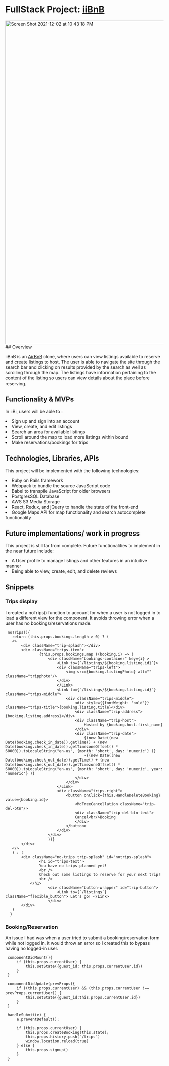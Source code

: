 # FullStack Project: [iiBnB](https://iibnb.herokuapp.com/#/)

<img width="1029" alt="Screen Shot 2021-12-02 at 10 43 18 PM" src="https://media.giphy.com/media/q9LEfaN1ZEHIUFotDC/giphy.gif">
## Overview
                
iiBnB is an [AirBnB](https://www.airbnb.com/) clone, where users can view listings available to reserve and create listings to host. 
The user is able to navigate the site through the search bar and clicking on results provided by the search as well as scrolling through the map.
The listings have information pertaining to the content of the listing so users can view details about the place before reserving.
                                                                
## Functionality & MVPs
                                                                               
In iiBi, users will be able to :                            
<li> Sign up and sign into an account</li>     
<li> View, create, and edit listings </li>            
<li> Search an area for available listings </li>
<li> Scroll around the map to load more listings within bound </li>
<li> Make reservations/bookings for trips </li>                
              
 ## Technologies, Libraries, APIs                                                
This project will be implemented with the following technologies: 
<li> Ruby on Rails framework
<li> Webpack to bundle the source JavaScript code
<li> Babel to transpile JavaScript for older browsers
<li> PostgresSQL Database
<li> AWS S3 Media Storage                      
<li> React, Redux, and jQuery to handle the state of the front-end
<li> Google Maps API for map functionality and search autocomplete functionality
</li>                      

## Future implementations/ work in progress                  
This project is still far from complete.
Future functionalities to implement in the near future include:
<li> A User profile to manage listings and other features in an intuitive manner
<li> Being able to view, create, edit, and delete reviews

                       

## Snippets
 
### Trips display                  
I created a noTrips() function to account for when a user is not logged in to load a different view for the component. 
It avoids throwing error when a user has no bookings/reservations made.

````
 noTrips(){
   return (this.props.bookings.length > 0) ? (   
   <>
       <div className="trip-splash"></div>        
       <div className="trips-item">
               {this.props.bookings.map ((booking,i) => (
                   <div className="bookings-container" key={i} >
                       <Link to={`/listings/${booking.listing.id}`}>
                       <div className="trips-left">
                           <img src={booking.listingPhoto} alt="" className="tripphoto"/>
                       </div>
                       </Link>
                       <Link to={`/listings/${booking.listing.id}`} className="trips-middle">
                           <div className="trips-middle">
                               <div style={{fontWeight: 'bold'}} className="trips-title">{booking.listing.title}</div>
                               <div className="trip-address">{booking.listing.address}</div>
                               <div className="trip-host">
                                   Hosted by {booking.host.first_name}
                               </div>
                               <div className="trip-date">
                                   {(new Date((new Date(booking.check_in_date)).getTime() + (new Date(booking.check_in_date)).getTimezoneOffset() * 60000)).toLocaleString("en-us", {month: 'short', day: 'numeric'} )}
                                   -{(new Date((new Date(booking.check_out_date)).getTime() + (new Date(booking.check_out_date)).getTimezoneOffset() * 60000)).toLocaleString("en-us", {month: 'short', day: 'numeric', year: 'numeric'} )}
                               </div>
                           </div>
                       </Link>
                       <div className="trips-right">
                           <button onClick={this.HandleDeleteBooking} value={booking.id}>
                               <MdFreeCancellation className="trip-del-btn"/> 
                               <div className="trip-del-btn-text">
                               Cancel<br/>Booking
                               </div>
                           </button>
                       </div>
                   </div>
                   ))}
       </div>
   </>
   ) : (
       <div className="no-trips trip-splash" id="notrips-splash">
               <h1 id="trips-text">
               You have no trips planned yet! 
               <br />
               Check out some listings to reserve for your next trip!
               <br />
           </h1>
                   <div className="button-wrapper" id="trip-button">
                       <Link to={`/listings`} className="flexible_button"> Let's go! </Link>
                   </div>
       </div>
   )
  }
````    

### Booking/Reservation
An issue I had was when a user tried to submit a booking/reservation form while not logged in, it would throw an error so I created this to bypass having no logged-in user.

```
 componentDidMount(){
     if (this.props.currentUser) {
         this.setState({guest_id: this.props.currentUser.id})
     }
 }

 componentDidUpdate(prevProps){
     if ((this.props.currentUser) && (this.props.currentUser !== prevProps.currentUser)) {
         this.setState({guest_id:this.props.currentUser.id})
     }
 }

 handleSubmit(e) {
     e.preventDefault();

     if (this.props.currentUser) {
         this.props.createBooking(this.state);
         this.props.history.push(`/trips`)
         window.location.reload(true)
     } else {
         this.props.signup()
     }
 }
```

